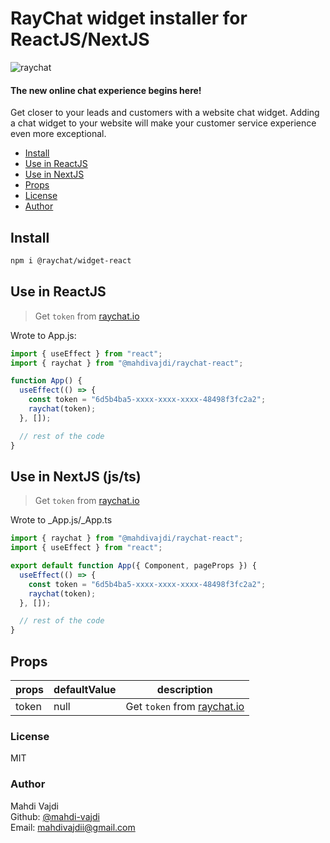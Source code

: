 # RayChat widget installer for ReactJS/NextJS

![raychat][logo]

#### The new online chat experience begins here!

Get closer to your leads and customers with a website chat widget. Adding a chat widget to your website will make your customer service experience even more exceptional.

- [Install](#install)
- [Use in ReactJS](#UseinReactJS)
- [Use in NextJS](<#UseinNextJS(js/ts)>)
- [Props](#props)
- [License](#license)
- [Author](#author)

<a name="install"></a>

## Install

```bash
npm i @raychat/widget-react
```

<a name="use-react"></a>

## Use in ReactJS

> Get `token` from [raychat.io][raychat-landing]

Wrote to App.js:

```js
import { useEffect } from "react";
import { raychat } from "@mahdivajdi/raychat-react";

function App() {
  useEffect(() => {
    const token = "6d5b4ba5-xxxx-xxxx-xxxx-48498f3fc2a2";
    raychat(token);
  }, []);

  // rest of the code
}
```

<a name="use-next"></a>

## Use in NextJS (js/ts)

> Get `token` from [raychat.io][raychat-landing]

Wrote to \_App.js/\_App.ts

```js
import { raychat } from "@mahdivajdi/raychat-react";
import { useEffect } from "react";

export default function App({ Component, pageProps }) {
  useEffect(() => {
    const token = "6d5b4ba5-xxxx-xxxx-xxxx-48498f3fc2a2";
    raychat(token);
  }, []);

  // rest of the code
}
```

<a name="props"></a>

## Props

| props | defaultValue | description                                              |
| ----- | ------------ | -------------------------------------------------------- |
| token | null         | Get `token` from [raychat.io](https://raychat.io/signup) |

<a name="license"></a>

### License

MIT

<a name="author"></a>

### Author

Mahdi Vajdi<br>
Github: [@mahdi-vajdi][author-github]<br>
Email: [mahdivajdii@gmail.com][author-email]<br>

[logo]: https://raychat.io/_next/static/media/raychat-logo-english.486d7b96.svg
[raychat-landing]: https://raychat.io/signup
[author-github]: https://github.com/mahdi-vajdi
[author-email]: mailto:mahdivajdii@gmail.com
